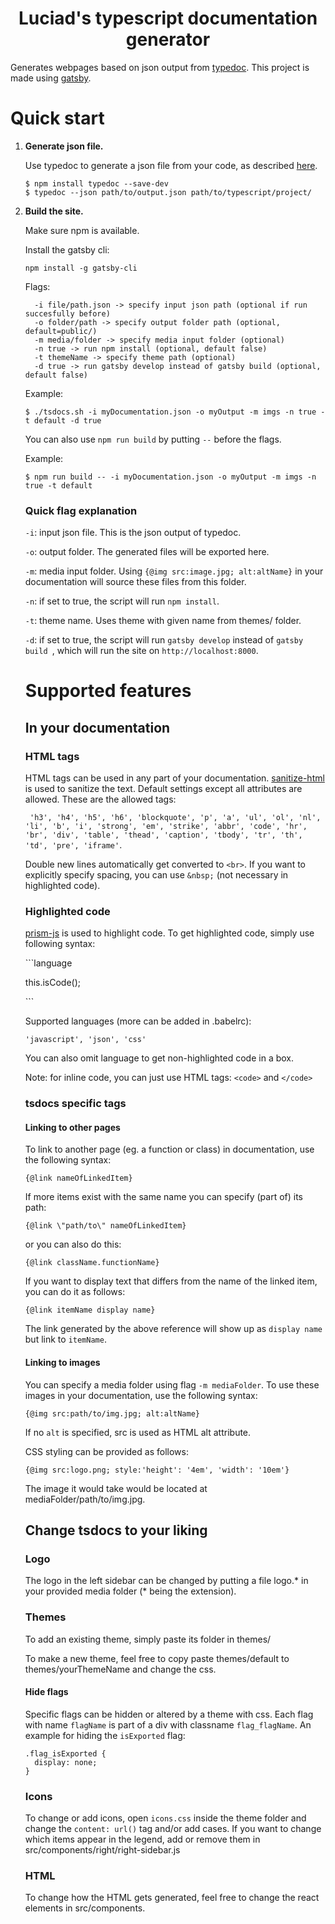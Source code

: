 <h1 align="center">
  Luciad's typescript documentation generator
</h1>

Generates webpages based on json output from  [typedoc](https://typedoc.org/). This project is made using [gatsby](www.gatsby.org).


# Quick start

1.  **Generate json file.**

    Use typedoc to generate a json file from your code, as described [here](https://typedoc.org/api/).

    ```shell
    $ npm install typedoc --save-dev
    $ typedoc --json path/to/output.json path/to/typescript/project/
    ```

1. **Build the site.**

    Make sure npm is available.

    Install the gatsby cli:
    ```
    npm install -g gatsby-cli
    ```

    Flags:
    ```shell
      -i file/path.json -> specify input json path (optional if run succesfully before)
      -o folder/path -> specify output folder path (optional, default=public/)
      -m media/folder -> specify media input folder (optional)
      -n true -> run npm install (optional, default false)
      -t themeName -> specify theme path (optional)
      -d true -> run gatsby develop instead of gatsby build (optional, default false)
    ```

    Example:

    ```shell
    $ ./tsdocs.sh -i myDocumentation.json -o myOutput -m imgs -n true -t default -d true
    ```

    You can also use ```npm run build``` by putting ```--``` before the flags.

    Example:

    ```shell
    $ npm run build -- -i myDocumentation.json -o myOutput -m imgs -n true -t default
    ```
    ### Quick flag explanation

    `-i`: input json file. This is the json output of typedoc.

    `-o`: output folder. The generated files will be exported here.

    `-m`: media input folder. Using `{@img src:image.jpg; alt:altName}` in your documentation will source these files from this folder.

    `-n`: if  set to true, the script will run `npm install`.

    `-t`: theme name. Uses theme with given name from themes/ folder.

    `-d`: if set to true, the script will run `gatsby develop` instead of `gatsby build `, which will run the site on `http://localhost:8000`.

    # Supported features
    ## In your documentation
    ### HTML tags
    HTML tags can be used in any part of your documentation.
    [sanitize-html](https://www.npmjs.com/package/sanitize-html) is used to sanitize the text. Default settings except all attributes are allowed. These are the allowed tags:

    ` 'h3', 'h4', 'h5', 'h6', 'blockquote', 'p', 'a', 'ul', 'ol', 'nl', 'li', 'b', 'i', 'strong', 'em', 'strike', 'abbr', 'code', 'hr', 'br', 'div', 'table', 'thead', 'caption', 'tbody', 'tr', 'th', 'td', 'pre', 'iframe'`.

    Double new lines automatically get converted to `<br>`. If you want to explicitly specify spacing, you can use `&nbsp;` (not necessary in highlighted code).

    ### Highlighted code
    [prism-js](https://prismjs.com/) is used to highlight code.
    To get highlighted code, simply use following syntax:

    \```language

    this.isCode();

    \```

    Supported languages (more can be added in .babelrc):

    `'javascript', 'json', 'css'`

    You can also omit language to get non-highlighted code in a box.

    Note: for inline code, you can just use HTML tags: `<code>` and `</code>`

    ### tsdocs specific tags

    #### Linking to other pages

    To link to another page (eg. a function or class) in documentation, use the following syntax:
    ```
    {@link nameOfLinkedItem}
    ```

    If more items exist with the same name you can specify (part of) its path:
    ```
    {@link \"path/to\" nameOfLinkedItem}
    ```
    or you can also do this:
    ```
    {@link className.functionName}
    ```

    If you want to display text that differs from the name of the linked item, you can do it as follows:
    ```
    {@link itemName display name}
    ```
    The link generated by the above reference will show up as  `display name` but link to `itemName`.
    #### Linking to images
    You can specify a media folder using flag `-m mediaFolder`. To use these images in your documentation, use the following syntax:
    ```
    {@img src:path/to/img.jpg; alt:altName}
    ```
    If no `alt` is specified, src is used as HTML alt attribute.

    CSS styling can be provided as follows:

    ```
    {@img src:logo.png; style:'height': '4em', 'width': '10em'}
    ```

    The image it would take would be located at mediaFolder/path/to/img.jpg.

    ## Change tsdocs to your liking

    ### Logo
    The logo in the left sidebar can be changed by putting a file logo.* in your provided media folder (* being the extension).

    ### Themes
    To add an existing theme, simply paste its folder in themes/

    To make a new theme, feel free to copy paste themes/default to themes/yourThemeName and change the css.

    #### Hide flags
    Specific flags can be hidden or altered by a theme with css. Each flag with name `flagName` is part of a div with classname `flag_flagName`. An example for hiding the `isExported` flag:
    ```
    .flag_isExported {
      display: none;
    }
    ```
    ### Icons
    To change or add icons, open `icons.css` inside the theme folder and change the `content: url()` tag and/or add cases. If you want to change which items appear in the legend, add or remove them in src/components/right/right-sidebar.js

    ### HTML
    To change how the HTML gets generated, feel free to change the react elements in src/components.